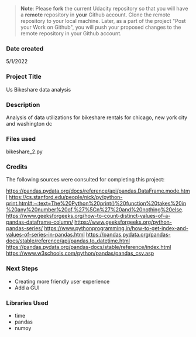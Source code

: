 >**Note**: Please **fork** the current Udacity repository so that you will have a **remote** repository in **your** Github account. Clone the remote repository to your local machine. Later, as a part of the project "Post your Work on Github", you will push your proposed changes to the remote repository in your Github account.

### Date created
5/1/2022

### Project Title
Us Bikeshare data analysis

### Description
Analysis of data utilizations for bikeshare rentals for chicago, new york city and washington dc

### Files used
bikeshare_2.py

### Credits
The following sources were consulted for completing this project:


https://pandas.pydata.org/docs/reference/api/pandas.DataFrame.mode.html
https://cs.stanford.edu/people/nick/py/python-print.html#:~:text=The%20Python%20print()%20function%20takes%20in%20any%20number%20of,%27%5Cn%27%20and%20nothing%20else.
https://www.geeksforgeeks.org/how-to-count-distinct-values-of-a-pandas-dataframe-column/
https://www.geeksforgeeks.org/python-pandas-series/
https://www.pythonprogramming.in/how-to-get-index-and-values-of-series-in-pandas.html
https://pandas.pydata.org/pandas-docs/stable/reference/api/pandas.to_datetime.html
https://pandas.pydata.org/pandas-docs/stable/reference/index.html
https://www.w3schools.com/python/pandas/pandas_csv.asp


### Next Steps
- Creating more friendly user experience
- Add a GUI


### Libraries Used
- time
- pandas
- numoy


